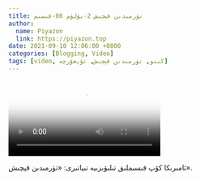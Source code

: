 ```yaml
---
title: تۈرمىدىن قېچىش 2-بۆلۈم 06-قىسىم
author:
  name: Piyazon
  link: https://piyazon.top
date: 2021-09-10 12:06:00 +0800
categories: [Blogging, Video]
tags: [video, كىنو, تۈرمىدىن قېچىش, ئۇيغۇرچە]
---
```


<style>
@import url(/assets/css/uyghur.css);
</style>

<video id="player" class="weixin_video" playsinline controls poster="https://gitlab.com/Alimjoo/cdn_img/-/raw/main/movie/pb/pb2.webp"
  wxv="wxv_2093153655007870978" src="">

  <track kind="captions" label="English&Chinese" src="https://piyazon.top/storage/assets/subtitles/pb/s02e06.vtt" srclang="en&zh-CN"   />
</video>

ئامىرىكا كۆپ قىسىملىق تىلىۋىزىيە تىياتىرى: «تۈرمىدىن قېچىش».
